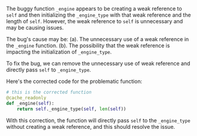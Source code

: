 The buggy function `_engine` appears to be creating a weak reference to `self` and then initializing the `_engine_type` with that weak reference and the length of `self`. However, the weak reference to `self` is unnecessary and may be causing issues.

The bug's cause may be:
(a). The unnecessary use of a weak reference in the `_engine` function.
(b). The possibility that the weak reference is impacting the initialization of `_engine_type`.

To fix the bug, we can remove the unnecessary use of weak reference and directly pass `self` to `_engine_type`. 

Here's the corrected code for the problematic function:

```python
# this is the corrected function
@cache_readonly
def _engine(self):
    return self._engine_type(self, len(self))
```

With this correction, the function will directly pass `self` to the `_engine_type` without creating a weak reference, and this should resolve the issue.